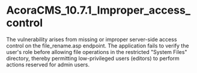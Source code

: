 # AcoraCMS_10.7.1_Improper_access_control
The vulnerability arises from missing or improper server-side access control on the file_rename.asp endpoint. The application fails to verify the user's role before allowing file operations in the restricted "System Files" directory, thereby permitting low-privileged users (editors) to perform actions reserved for admin users.
